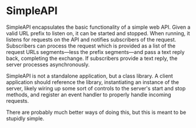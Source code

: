 # SimpleAPI

SimpleAPI encapsulates the basic functionality of a simple web API.  Given a valid URL prefix to listen on, it can be started and stopped.  When running, it listens for requests on the API and notifies subscribers of the request.  Subscribers can process the request which is provided as a list of the request URLs segments—less the prefix segments—and pass a text reply back, completing the exchange.  If subscribers provide a text reply, the server processes asynchronously.

SimpleAPI is not a standalone application, but a class library.  A client application should reference the library, instantiating an instance of the server, likely wiring up some sort of controls to the server's start and stop methods, and register an event handler to properly handle incoming requests.

There are probably much better ways of doing this, but this is meant to be stupidly simple.
